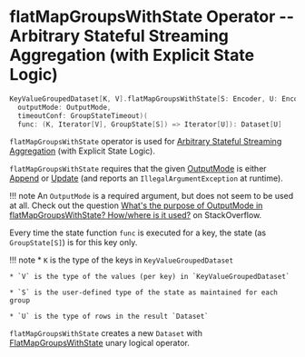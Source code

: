 # flatMapGroupsWithState Operator -- Arbitrary Stateful Streaming Aggregation (with Explicit State Logic)

```scala
KeyValueGroupedDataset[K, V].flatMapGroupsWithState[S: Encoder, U: Encoder](
  outputMode: OutputMode,
  timeoutConf: GroupStateTimeout)(
  func: (K, Iterator[V], GroupState[S]) => Iterator[U]): Dataset[U]
```

`flatMapGroupsWithState` operator is used for [Arbitrary Stateful Streaming Aggregation](arbitrary-stateful-streaming-aggregation.md) (with Explicit State Logic).

`flatMapGroupsWithState` requires that the given [OutputMode](OutputMode.md) is either [Append](OutputMode.md#Append) or [Update](OutputMode.md#Update) (and reports an `IllegalArgumentException` at runtime).

!!! note
    An `OutputMode` is a required argument, but does not seem to be used at all. Check out the question [What's the purpose of OutputMode in flatMapGroupsWithState? How/where is it used?](https://stackoverflow.com/q/56921772/1305344) on StackOverflow.

Every time the state function `func` is executed for a key, the state (as `GroupState[S]`) is for this key only.

!!! note
    * `K` is the type of the keys in `KeyValueGroupedDataset`

    * `V` is the type of the values (per key) in `KeyValueGroupedDataset`

    * `S` is the user-defined type of the state as maintained for each group

    * `U` is the type of rows in the result `Dataset`

`flatMapGroupsWithState` creates a new `Dataset` with [FlatMapGroupsWithState](logical-operators/FlatMapGroupsWithState.md) unary logical operator.
